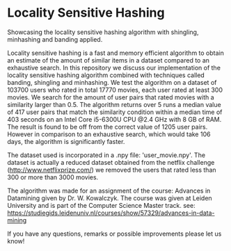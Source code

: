 # Locality Sensitive Hashing
Showcasing the locality sensitive hashing algorithm with shingling, minhashing and banding applied.

Locality sensitive hashing is a fast and memory efficient algorithm to
obtain an estimate of the amount of similar items in a dataset compared to an
exhaustive search. In this repository we discuss our implementation of the locality sensitive
hashing algorithm combined with techniques called banding, shingling and minhashing. We test the algorithm
on a dataset of 103700 users who rated in total 17770 movies, each user rated at least
300 movies. We search for the amount of user pairs that rated movies with a similarity
larger than 0.5. The algorithm returns over 5 runs a median value of 417 user pairs
that match the similarity condition within a median time of 403 seconds on an Intel
Core i5-6300U CPU @2.4 GHz with 8 GB of RAM. The result is found to be off from
the correct value of 1205 user pairs. However in comparison to an exhaustive search,
which would take 106 days, the algorithm is significantly faster.

The dataset used is incorporated in a .npy file: 'user_movie.npy'. The dataset is actually a reduced dataset obtained from the netflix challenge (http://www.netflixprize.com/) we removed the users that rated less than 300 or more than 3000 movies.

The algorithm was made for an assignment of the course: Advances in Datamining given by Dr. W. Kowalczyk.
The course was given at Leiden University and is part of the Computer Science Master track.
see: https://studiegids.leidenuniv.nl/courses/show/57329/advances-in-data-mining

If you have any questions, remarks or possible improvements please let us know!
